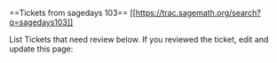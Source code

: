 ==Tickets from sagedays 103==
[[https://trac.sagemath.org/search?q=sagedays103]]


List Tickets that need review below. If you reviewed the ticket, edit and update this page:

